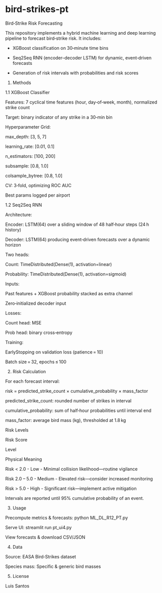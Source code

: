 # bird-strikes-pt

Bird‑Strike Risk Forecasting

This repository implements a hybrid machine learning and deep learning pipeline to forecast bird‑strike risk. It includes:

- XGBoost classification on 30‑minute time bins

- Seq2Seq RNN (encoder–decoder LSTM) for dynamic, event‑driven forecasts

- Generation of risk intervals with probabilities and risk scores



1. Methods

1.1 XGBoost Classifier

Features: 7 cyclical time features (hour, day‑of‑week, month), normalized strike count

Target: binary indicator of any strike in a 30‑min bin

Hyperparameter Grid:

max_depth: [3, 5, 7]

learning_rate: [0.01, 0.1]

n_estimators: [100, 200]

subsample: [0.8, 1.0]

colsample_bytree: [0.8, 1.0]

CV: 3‑fold, optimizing ROC AUC

Best params logged per airport



1.2 Seq2Seq RNN

Architecture:

Encoder: LSTM(64) over a sliding window of 48 half‑hour steps (24 h history)

Decoder: LSTM(64) producing event‑driven forecasts over a dynamic horizon

Two heads:

Count: TimeDistributed(Dense(1), activation=linear)

Probability: TimeDistributed(Dense(1), activation=sigmoid)

Inputs:

Past features + XGBoost probability stacked as extra channel

Zero‑initialized decoder input

Losses:

Count head: MSE

Prob head: binary cross‑entropy

Training:

EarlyStopping on validation loss (patience = 10)

Batch size = 32, epochs ≤ 100



2. Risk Calculation

For each forecast interval:

risk = predicted_strike_count × cumulative_probability × mass_factor

predicted_strike_count: rounded number of strikes in interval

cumulative_probability: sum of half‑hour probabilities until interval end

mass_factor: average bird mass (kg), thresholded at 1.8 kg

Risk Levels

Risk Score

Level

Physical Meaning

Risk < 2.0 - Low - Minimal collision likelihood—routine vigilance

Risk 2.0 – 5.0 - Medium - Elevated risk—consider increased monitoring

Risk > 5.0 - High - Significant risk—implement active mitigation

Intervals are reported until 95% cumulative probability of an event.


3. Usage

Precompute metrics & forecasts: python ML_DL_R12_PT.py

Serve UI: streamlit run pt_ui4.py

View forecasts & download CSV/JSON


4. Data

Source: EASA Bird‑Strikes dataset

Species mass: Specific & generic bird masses



5. License

Luis Santos
